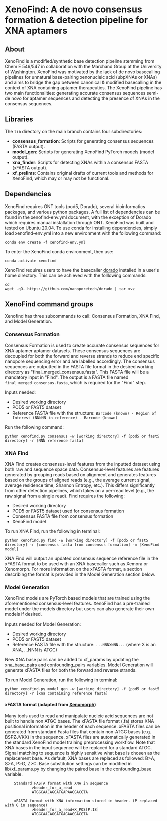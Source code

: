 # XenoFind: A de novo consensus formation & detection pipeline for XNA aptamers 

## About 

XenoFind is a modified/synthetic base detection pipeline stemming from Chem E 546/547 in collaboration with the Marchand Group at the University of Washington. XenoFind was motivated by the lack of de novo basecalling pipelines for unnatural base-pairing xenonucleic acid (ubpXNAs or XNAs)  and aims to bridge the gap between canonical & modified basecalling in the context of XNA containing aptamer therapeutics. The XenoFind pipeline has two main functionalities: generating accurate consensus sequences semi-de novo for aptamer sequences and detecting the presence of XNAs in the consensus sequences.  

## Libraries

The `lib` directory on the main branch contains four subdirectories:

- **consensus_formation**: Scripts for generating consensus sequences (FASTA output).
- **model_gen**: Scripts for generating XenoFind PyTorch models (model output).
- **xna_finder**: Scripts for detecting XNAs within a consensus FASTA (xFASTA output).
- **xf_prelims**: Contains original drafts of current tools and methods for XenoFind, which may or may not be functional.


## Dependencies 
XenoFind requires ONT tools (pod5, Dorado), several bioinformatics packages, and various python packages. A full list of dependencies can be found in the xenofind-env.yml document, with the exception of Dorado which requires manual installation through ONT. XenoFind was built and tested on Ubuntu 20.04. To use conda for installing dependencies, simply load xenofind-env.yml into a new environment with the following command: 

    conda env create -f xenofind-env.yml
To enter the XenoFind conda environment, then use:

	conda activate xenofind

XenoFind requires users to have the basecaller [dorado](https://github.com/nanoporetech/dorado) installed in a user's home directory. 
This can be achieved with the folllowing commands: 

	cd 
 	wget -qO- https://github.com/nanoporetech/dorado | tar xvz


## XenoFind command groups 

Xenofind has three subcommands to call: Consensus Formation, XNA Find, and Model Generation. 

### Consensus Formation
Consensus Formation is used to create accurate consensus sequences for XNA aptamer aptamer datasets. These consensus sequences are decoupled for both the forward and reverse strands to reduce end specific nanopore sequencing error and are labelled accordingly. The consensus sequences are outputted in the FASTA file format in the desired working directory as "final_merged_consensus.fasta". This FASTA file will be a mandatory input in "Find". The output is a FASTA file named `final_merged_consensus.fasta`, which is required for the "Find" step. 

Inputs needed:
- Desired working directory
- POD5 or FAST5 dataset
- Reference FASTA file with the structure: `Barcode (known) - Region of Interest (NNNNN in reference) - Barcode (known)`

Run the following command:

    python xenofind.py consensus -w [working directory] -f [pod5 or fast5 directory] -r [NNN reference fasta]

### XNA Find
XNA Find creates consensus-level features from the inputted dataset using both raw and sequence space data. Consensus-level features are features generated by grouping reads based on alignment and generates features based on the groups of aligned reads (e.g., the average current signal, average residence time, Shannon Entropy, etc.). This differs significantly from other detection pipelines, which takes on a per-read level (e.g., the raw signal from a single read). Find requires the following:

- Desired working directory
- POD5 or FAST5 dataset used for consensus formation
- Consensus FASTA file from consensus formation
- XenoFind model

To run XNA Find, run the following in terminal:

	python xenofind.py find -w [working directory] -f [pod5 or fast5 directory] -r [consensus fasta from consensus formation] -m [XenoFind model]

XNA Find will output an updated consensus sequence reference file in the xFASTA format to be used with an XNA basecaller such as Xemora or Xenomorph. For more information on the xFASTA format, a section describing the format is provided in the Model Generation section below. 

### Model Generation 
XenoFind models are PyTorch based models that are trained using the aforementioned consensus-level features. XenoFind has a pre-trained model under the models directory but users can also generate their own models if desired.

Inputs needed for Model Generation:
- Desired working directory
- POD5 or FAST5 dataset
- Reference FASTA file with the structure: `...NNNXNNN...` (where X is an XNA, ...NNN is ATGC)

New XNA base pairs can be added to xf_params by updating the xna_base_pairs and confounding_pairs variables. Model Generation will generate xFASTA files for both the forward and reverse strands. 

To run Model Generation, run the following in terminal:

    python xenofind.py model_gen -w [working directory] -f [pod5 or fast5 directory] -r [xna containing reference fasta]


#### xFASTA format (adapted from [Xenomorph](https://github.com/xenobiolab/xenomorph))
Many tools used to read and manipulate nucleic acid sequences are not built to handle non ATGC bases. The xFASTA file format (.fa) stores XNA positional information in the header of each sequence. xFASTA files can be generated from standard Fasta files that contain non-ATGC bases (e.g. BSPZJVKX) in the sequence. xFASTA files are automatically generated in the standard XenoFind model training preprocessing workflow. Note that XNA bases in the input sequence will be replaced for a standard ATGC. Signal matching to sequence is highly sensitive what base is chosen as the replacement base. As default, XNA bases are replaced as followed: B>A, S>A, P>G, Z>C. Base substitution settings can be modified in lib/xf_params.py by changing the paired base in the confounding_base variable.


        Standard FASTA format with XNA in sequence
                >header_for_a_read
                ATGGCAACAGGATGAPAAGGACGTA

        xFASTA format with XNA information stored in header. (P replaced with G in sequence)
                >header_for_a_read+X_POS[P:18]
                ATGGCAACAGGATGAGAAGGACGTA
